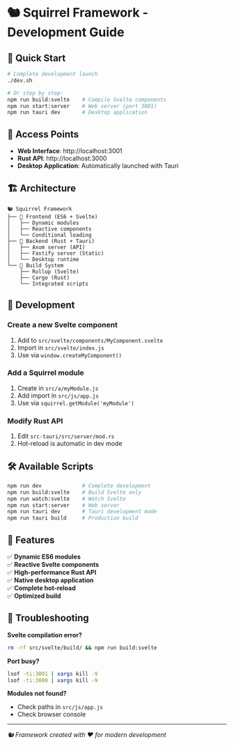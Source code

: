 # 🐿️ Squirrel Framework - Development Guide

## 🚀 Quick Start

```bash
# Complete development launch
./dev.sh

# Or step by step:
npm run build:svelte    # Compile Svelte components
npm run start:server    # Web server (port 3001)
npm run tauri dev       # Desktop application
```

## 🎯 Access Points

- **Web Interface**: http://localhost:3001
- **Rust API**: http://localhost:3000  
- **Desktop Application**: Automatically launched with Tauri

## 🏗️ Architecture

```
🐿️ Squirrel Framework
├── 📱 Frontend (ES6 + Svelte)
│   ├── Dynamic modules
│   ├── Reactive components
│   └── Conditional loading
├── 🦀 Backend (Rust + Tauri)
│   ├── Axum server (API)
│   ├── Fastify server (Static)
│   └── Desktop runtime
└── 🔧 Build System
    ├── Rollup (Svelte)
    ├── Cargo (Rust)
    └── Integrated scripts
```

## 📝 Development

### Create a new Svelte component

1. Add to `src/svelte/components/MyComponent.svelte`
2. Import in `src/svelte/index.js`
3. Use via `window.createMyComponent()`

### Add a Squirrel module

1. Create in `src/a/myModule.js`
2. Add import in `src/js/app.js`
3. Use via `squirrel.getModule('myModule')`

### Modify Rust API

1. Edit `src-tauri/src/server/mod.rs`
2. Hot-reload is automatic in dev mode

## 🛠️ Available Scripts

```bash
npm run dev             # Complete development
npm run build:svelte    # Build Svelte only
npm run watch:svelte    # Watch Svelte
npm run start:server    # Web server
npm run tauri dev       # Tauri development mode
npm run tauri build     # Production build
```

## 🎨 Features

✅ **Dynamic ES6 modules**  
✅ **Reactive Svelte components**  
✅ **High-performance Rust API**  
✅ **Native desktop application**  
✅ **Complete hot-reload**  
✅ **Optimized build**  

## 🐛 Troubleshooting

**Svelte compilation error?**
```bash
rm -rf src/svelte/build/ && npm run build:svelte
```

**Port busy?**
```bash
lsof -ti:3001 | xargs kill -9
lsof -ti:3000 | xargs kill -9
```

**Modules not found?**
- Check paths in `src/js/app.js`
- Check browser console

---
*🐿️ Framework created with ❤️ for modern development*